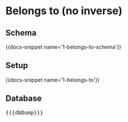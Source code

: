 # Belongs to (no inverse)

## Schema

{{docs-snippet name='1-belongs-to-schema'}}

## Setup

{{docs-snippet name='1-belongs-to'}}

## Database

<pre>
{{{dbDump}}}
</pre>
